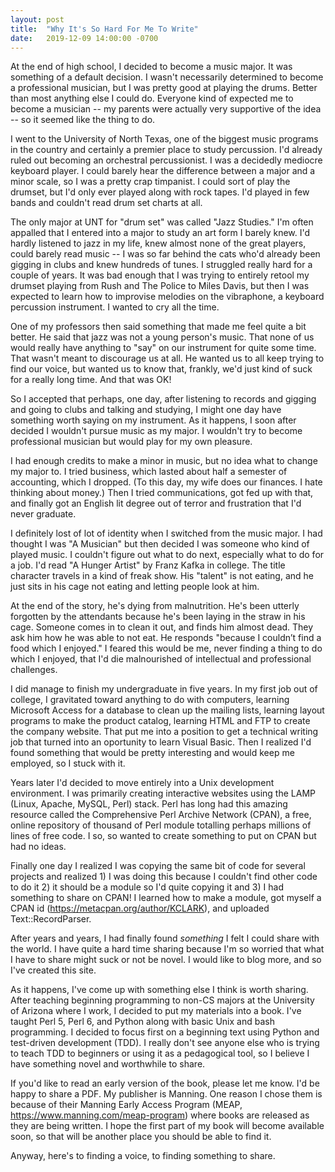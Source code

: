 ```yaml
---
layout: post
title:  "Why It's So Hard For Me To Write"
date:   2019-12-09 14:00:00 -0700
---
```



At the end of high school, I decided to become a music major.
It was something of a default decision.
I wasn't necessarily determined to become a professional musician, but I was pretty good at playing the drums.
Better than most anything else I could do.
Everyone kind of expected me to become a musician -- my parents were actually very supportive of the idea -- so it seemed like the thing to do.

I went to the University of North Texas, one of the biggest music programs in the country and certainly a premier place to study percussion.
I'd already ruled out becoming an orchestral percussionist.
I was a decidedly mediocre keyboard player.
I could barely hear the difference between a major and a minor scale, so I was a pretty crap timpanist.
I could sort of play the drumset, but I'd only ever played along with rock tapes.
I'd played in few bands and couldn't read drum set charts at all.

The only major at UNT for "drum set" was called "Jazz Studies."
I'm often appalled that I entered into a major to study an art form I barely knew.
I'd hardly listened to jazz in my life, knew almost none of the great players, could barely read music -- I was so far behind the cats who'd already been gigging in clubs and knew hundreds of tunes.
I struggled really hard for a couple of years.
It was bad enough that I was trying to entirely retool my drumset playing from Rush and The Police to Miles Davis, but then I was expected to learn how to improvise melodies on the vibraphone, a keyboard percussion instrument.
I wanted to cry all the time.

One of my professors then said something that made me feel quite a bit better.
He said that jazz was not a young person's music.
That none of us would really have anything to "say" on our instrument for quite some time.
That wasn't meant to discourage us at all.
He wanted us to all keep trying to find our voice, but wanted us to know that, frankly, we'd just kind of suck for a really long time.
And that was OK!

So I accepted that perhaps, one day, after listening to records and gigging and going to clubs and talking and studying, I might one day have something worth saying on my instrument.
As it happens, I soon after decided I wouldn't pursue music as my major.
I wouldn't try to become professional musician but would play for my own pleasure.

I had enough credits to make a minor in music, but no idea what to change my major to.
I tried business, which lasted about half a semester of accounting, which I dropped.
(To this day, my wife does our finances. I hate thinking about money.)
Then I tried communications, got fed up with that, and finally got an English lit degree out of terror and frustration that I'd never graduate.

I definitely lost of lot of identity when I switched from the music major.
I had thought I was "A Musician" but then decided I was someone who kind of played music.
I couldn't figure out what to do next, especially what to do for a job.
I'd read "A Hunger Artist" by Franz Kafka in college.
The title character travels in a kind of freak show.
His "talent" is not eating, and he just sits in his cage not eating and letting people look at him.

At the end of the story, he's dying from malnutrition.
He's been utterly forgotten by the attendants because he's been laying in the straw in his cage.
Someone comes in to clean it out, and finds him almost dead.
They ask him how he was able to not eat.
He responds "because I couldn’t find a food which I enjoyed."
I feared this would be me, never finding a thing to do which I enjoyed, that I'd die malnourished of intellectual and professional challenges.

I did manage to finish my undergraduate in five years.
In my first job out of college, I gravitated toward anything to do with computers, learning Microsoft Access for a database to clean up the mailing lists, learning layout programs to make the product catalog, learning HTML and FTP to create the company website.
That put me into a position to get a technical writing job that turned into an oportunity to learn Visual Basic.
Then I realized I'd found something that would be pretty interesting and would keep me employed, so I stuck with it.

Years later I'd decided to move entirely into a Unix development environment.
I was primarily creating interactive websites using the LAMP (Linux, Apache, MySQL, Perl) stack.
Perl has long had this amazing resource called the Comprehensive Perl Archive Network (CPAN), a free, online repository of thousand of Perl module totalling perhaps millions of lines of free code.
I so, so wanted to create something to put on CPAN but had no ideas.

Finally one day I realized I was copying the same bit of code for several projects and realized 1) I was doing this because I couldn't find other code to do it 2) it should be a module so I'd quite copying it and 3) I had something to share on CPAN!
I learned how to make a module, got myself a CPAN id (https://metacpan.org/author/KCLARK), and uploaded Text::RecordParser.

After years and years, I had finally found *something* I felt I could share with the world.
I have quite a hard time sharing because I'm so worried that what I have to share might suck or not be novel.
I would like to blog more, and so I've created this site.

As it happens, I've come up with something else I think is worth sharing.
After teaching beginning programming to non-CS majors at the University of Arizona where I work, I decided to put my materials into a book.
I've taught Perl 5, Perl 6, and Python along with basic Unix and bash programming.
I decided to focus first on a beginning text using Python and test-driven development (TDD).
I really don't see anyone else who is trying to teach TDD to beginners or using it as a pedagogical tool, so I believe I have something novel and worthwhile to share.

If you'd like to read an early version of the book, please let me know.
I'd be happy to share a PDF.
My publisher is Manning.
One reason I chose them is because of their Manning Early Access Program (MEAP, https://www.manning.com/meap-program) where books are released as they are being written.
I hope the first part of my book will become available soon, so that will be another place you should be able to find it.

Anyway, here's to finding a voice, to finding something to share.
